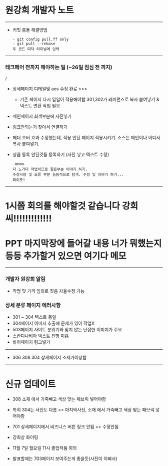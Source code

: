 # 원강희 개발자 노트

---
* 커밋 충돌 해결방법
    ```
    - git config pull.ff only
    - git pull --rebase
    두 코드 따닥 터미널에 입력
    ```
---
### 테크페어 전까지 해야하는 일 (~26일 점심 전 까지)
/
* 상세페이지 디테일및 aos 수정 완료 >>>
    * 기존 페이지 다시 일일이 적용해야함 301,302가 레퍼런스로 복사 
    붙여넣기 & 텍스트 변환 작업 필요  

* 메인페이지 회색부분에 사진넣기  
* 링크안되는거 찾아서 연결하기
* 헤더 호버 효과 수정했는데, 적용 안된 페이지 적용시키기. 소스는 메인이나 어디서 복사 붙여넣기.
* 상품 등록 안된것들 등록하기 (사진 넣고 텍스트 수정)

    ~~~
    -memo-
    다 노가다 작업이므로 힘든부분 이야기 하기.
    수정사항 및 오류 부분 능동적으로 탐색. 수정 및 이야기 하기...
    화이또!

---


# 1시쯤 회의를 해야할것 같습니다 강희씨!!!!!!!!!!!!!
# PPT 마지막장에 들어갈 내용 너가 뭐했는지 등등 추가할거 있으면  여기다 메모


---
### 개발자 원강희 알림
* 작명 및 가격 임의로 짓음 자율수정 가능

### 상세 분류 페이지 에러사항
* 301 ~ 304 텍스트 동일
* 304페이지 이미지 추출에 문제가 있어 작업X
* 503페이지 사이트 분위기와 맞지 않는 난잡한 이미지가 주요
* 스칸디나비아 텍스트 진행 미흡
* 바이페이지 링크넣기
---
* 306 308 304 상세페이지 소제가이상함

---
# 신규 업데이트 

* 308 소재 에서 가죽빼고 색상 맞는 패브릭 넣어야함
* 특히 304는 사진도 다름 >> 마지막사진, 소재 에서 가죽빼고 색상 맞는 패브릭 넣어야함
* 701 상세페이지에서 비즈니스 버튼 링크 안됨 >> 수정안됨
* 강희상 화이팅
* 11월 7일 월요일 11시 졸업작품 회의

* 발표할때는 703페이지 보여주는게 좋을듯(사진이 이뻐서)